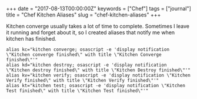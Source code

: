 +++
date = "2017-08-13T00:00:00Z"
keywords = ["Chef"]
tags = ["journal"]
title = "Chef Kitchen Aliases"
slug = "chef-kitchen-aliases"
+++

Kitchen converge usually takes a lot of time to complete. Sometimes I leave it running and forget about it,
so I created aliases that notify me when kitchen has finished.

<!--more-->

```
alias kc="kitchen converge; osascript -e 'display notification \"Kitchen converge finished\" with title \"Kitchen Converge finished\"'"
alias kd="kitchen destroy; osascript -e 'display notification \"Kitchen destroy finished\" with title \"Kitchen Destroy finished\"'"
alias kv="kitchen verify; osascript -e 'display notification \"Kitchen Verify finished\" with title \"Kitchen Verify finished\"'"
alias kt="kitchen test; osascript -e 'display notification \"Kitchen Test finished\" with title \"Kitchen Test finished\"'"
```
